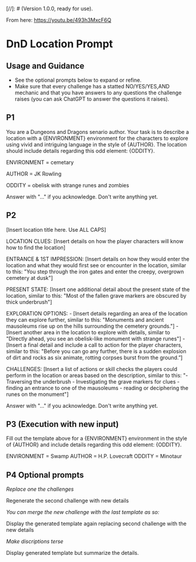 
[//]: # (Version 1.0.0, ready for use).

From here: https://youtu.be/493h3MxcF6Q 

# DnD Location Prompt

## Usage and Guidance

- See the optional prompts below to expand or refine.
- Make sure that every challenge has a statted NO/YES/YES,AND mechanic and that you have answers to any questions the challenge raises (you can ask ChatGPT to answer the questions it raises).

## P1

You are a Dungeons and Dragons senario author. 
Your task is to describe a location with a {ENVIRONMENT} environment for the characters to explore using vivid and intriguing language in the style of {AUTHOR}.  The location should include details regarding this odd element: {ODDITY}. 

ENVIRONMENT = cemetary

AUTHOR = JK Rowling

ODDITY = obelisk with strange runes and zombies

Answer with "..." if you acknowledge. 
Don't write anything yet.

## P2

[Insert location title here. Use ALL CAPS]

LOCATION CLUES:  [Insert details on how the player characters will know how to find the location]

ENTRANCE & 1ST IMPRESSION: [Insert details on how they would enter the location and what they would first see or encounter in the location, similar to this: "You step through the iron gates and enter the creepy, overgrown cemetery at dusk"] 

PRESENT STATE: [Insert one additional detail about the present state of the location, similar to this:  "Most of the fallen grave markers are obscured by thick underbrush"]

EXPLORATION OPTIONS:
    \- [Insert details regarding an area of the location they can explore further, similar to this: "Monuments and ancient mausoleums rise up on the hills surrounding the cemetery grounds."]
    \- [Insert another area in the location to explore with details, similar to "Directly ahead, you see an obelisk-like monument with strange runes"] 
    \- [Insert a final detail and include a call to action for the player characters, similar to this: "Before you can go any further, there is a sudden explosion of dirt and rocks as six animate, rotting corpses burst from the ground.”]

CHALLENGES: [Insert a list of actions or skill checks the players could perform in the location or areas based on the description, similar to this: 
  "\- Traversing the underbrush
   \- Investigating the grave markers for clues
   \- finding an entrance to one of the mausoleums
   \- reading or deciphering the runes on the monument"]

Answer with "..." if you acknowledge. 
Don't write anything yet.

## P3 (Execution with new input)

Fill out the template above for a {ENVIRONMENT} environment in the style of {AUTHOR} and include details regarding this odd element: {ODDITY}.

ENVIRONMENT = Swamp
AUTHOR = H.P. Lovecraft
ODDITY = Minotaur

## P4 Optional prompts

*Replace one the challenges*

Regenerate the second challenge with new details

*You can merge the new challenge with the last template as so:*

Display the generated template again replacing second challenge with the new details

*Make discriptions terse*

Display generated template but summarize the details.

